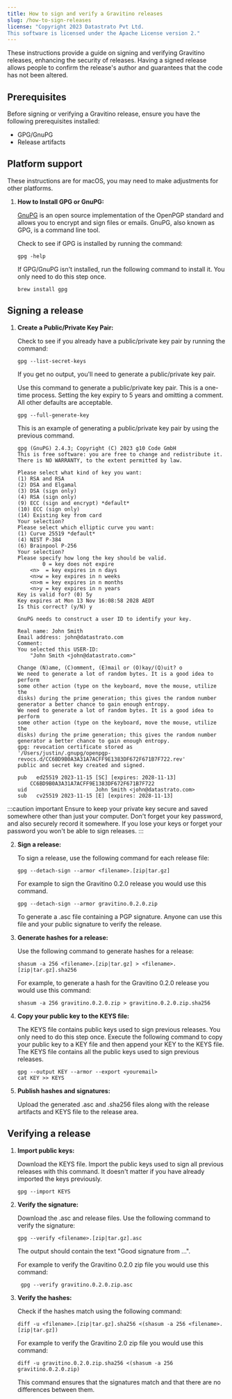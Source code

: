 ```yaml
---
title: How to sign and verify a Gravitino releases
slug: /how-to-sign-releases
license: "Copyright 2023 Datastrato Pvt Ltd.
This software is licensed under the Apache License version 2."
---
```


These instructions provide a guide on signing and verifying Gravitino releases, enhancing the security of releases. Having a signed release allows people to confirm the release's author and guarantees that the code has not been altered.

## Prerequisites

Before signing or verifying a Gravitino release, ensure you have the following prerequisites installed:

- GPG/GnuPG
- Release artifacts

## Platform support

 These instructions are for macOS, you may need to make adjustments for other platforms.

1. **How to Install GPG or GnuPG:**

   [GnuPG](https://www.gnupg.org) is an open source implementation of the OpenPGP standard and allows you to encrypt and sign files or emails. GnuPG, also known as GPG, is a command line tool.

   Check to see if GPG is installed by running the command:

   ```shell
   gpg -help
   ```

   If GPG/GnuPG isn't installed, run the following command to install it. You only need to do this step once.

    ```shell
    brew install gpg
    ```

## Signing a release

1. **Create a Public/Private Key Pair:**

    Check to see if you already have a public/private key pair by running the command:

    ```shell
    gpg --list-secret-keys
    ```

    If you get no output, you'll need to generate a public/private key pair.

    Use this command to generate a public/private key pair. This is a one-time process. Setting the key expiry to 5 years and omitting a comment. All other defaults are acceptable.

    ```shell
    gpg --full-generate-key
    ```

    This is an example of generating a public/private key pair by using the previous command.

    ```shell
    gpg (GnuPG) 2.4.3; Copyright (C) 2023 g10 Code GmbH
    This is free software: you are free to change and redistribute it.
    There is NO WARRANTY, to the extent permitted by law.

    Please select what kind of key you want:
    (1) RSA and RSA
    (2) DSA and Elgamal
    (3) DSA (sign only)
    (4) RSA (sign only)
    (9) ECC (sign and encrypt) *default*
    (10) ECC (sign only)
    (14) Existing key from card
    Your selection?
    Please select which elliptic curve you want:
    (1) Curve 25519 *default*
    (4) NIST P-384
    (6) Brainpool P-256
    Your selection?
    Please specify how long the key should be valid.
            0 = key does not expire
        <n>  = key expires in n days
        <n>w = key expires in n weeks
        <n>m = key expires in n months
        <n>y = key expires in n years
    Key is valid for? (0) 5y
    Key expires at Mon 13 Nov 16:08:58 2028 AEDT
    Is this correct? (y/N) y

    GnuPG needs to construct a user ID to identify your key.

    Real name: John Smith
    Email address: john@datastrato.com
    Comment:
    You selected this USER-ID:
        "John Smith <john@datastrato.com>"

    Change (N)ame, (C)omment, (E)mail or (O)kay/(Q)uit? o
    We need to generate a lot of random bytes. It is a good idea to perform
    some other action (type on the keyboard, move the mouse, utilize the
    disks) during the prime generation; this gives the random number
    generator a better chance to gain enough entropy.
    We need to generate a lot of random bytes. It is a good idea to perform
    some other action (type on the keyboard, move the mouse, utilize the
    disks) during the prime generation; this gives the random number
    generator a better chance to gain enough entropy.
    gpg: revocation certificate stored as '/Users/justin/.gnupg/openpgp-revocs.d/CC6BD9B0A3A31A7ACFF9E1383DF672F671B7F722.rev'
    public and secret key created and signed.

    pub   ed25519 2023-11-15 [SC] [expires: 2028-11-13]
        CC6BD9B0A3A31A7ACFF9E1383DF672F671B7F722
    uid                      John Smith <john@datastrato.com>
    sub   cv25519 2023-11-15 [E] [expires: 2028-11-13]
    ```

:::caution important
Ensure to keep your private key secure and saved somewhere other than just your computer. Don't forget your key password, and also securely record it somewhere. If you lose your keys or forget your password you won't be able to sign releases.
:::

2. **Sign a release:**

    To sign a release, use the following command for each release file:

    ```shell
    gpg --detach-sign --armor <filename>.[zip|tar.gz]
    ```

    For example to sign the Gravitino 0.2.0 release you would use this command.

    ```shell
    gpg --detach-sign --armor gravitino.0.2.0.zip
    ```

    To generate a .asc file containing a PGP signature. Anyone can use this file and your public signature to verify the release.

3. **Generate hashes for a release:**

    Use the following command to generate hashes for a release:

    ```shell
    shasum -a 256 <filename>.[zip|tar.gz] > <filename>.[zip|tar.gz].sha256
    ```

    For example, to generate a hash for the Gravitino 0.2.0 release you would use this command:

    ```shell
    shasum -a 256 gravitino.0.2.0.zip > gravitino.0.2.0.zip.sha256
    ```

4. **Copy your public key to the KEYS file:**

    The KEYS file contains public keys used to sign previous releases. You only need to do this step once. Execute the following command to copy your public key to a KEY file and then append your KEY to the KEYS file. The KEYS file contains all the public keys used to sign previous releases.

    ```shell
    gpg --output KEY --armor --export <youremail>
    cat KEY >> KEYS
    ```

5. **Publish hashes and signatures:**

    Upload the generated .asc and .sha256 files along with the release artifacts and KEYS file to the release area.

## Verifying a release

1. **Import public keys:**

    Download the KEYS file. Import the public keys used to sign all previous releases with this command. It doesn't matter if you have already imported the keys previously.

    ```shell
    gpg --import KEYS
    ```

2. **Verify the signature:**

    Download the .asc and release files. Use the following command to verify the signature:

    ```shell
    gpg --verify <filename>.[zip|tar.gz].asc
    ```

    The output should contain the text "Good signature from ...".

    For example to verify the Gravitino 0.2.0 zip file you would use this command:

    ```shell
     gpg --verify gravitino.0.2.0.zip.asc
    ```

3. **Verify the hashes:**

    Check if the hashes match using the following command:

    ```shell
    diff -u <filename>.[zip|tar.gz].sha256 <(shasum -a 256 <filename>.[zip|tar.gz])
    ```

    For example to verify the Gravitino 2.0 zip file you would use this command:

    ```shell
    diff -u gravitino.0.2.0.zip.sha256 <(shasum -a 256 gravitino.0.2.0.zip)
    ```

    This command ensures that the signatures match and that there are no differences between them.
